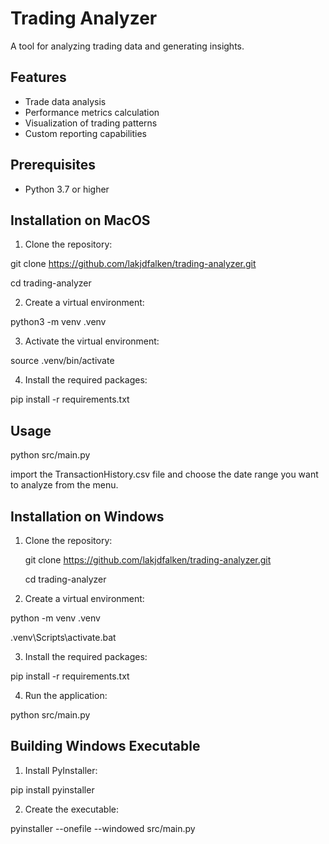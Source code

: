 # Trading Analyzer

A tool for analyzing trading data and generating insights.

## Features

- Trade data analysis
- Performance metrics calculation
- Visualization of trading patterns
- Custom reporting capabilities

## Prerequisites

- Python 3.7 or higher

## Installation on MacOS

1. Clone the repository:

git clone https://github.com/lakjdfalken/trading-analyzer.git

cd trading-analyzer

2. Create a virtual environment:

python3 -m venv .venv

3. Activate the virtual environment:

source .venv/bin/activate

4. Install the required packages:

pip install -r requirements.txt

## Usage
python src/main.py

import the TransactionHistory.csv file and choose the date range you want to analyze from the menu.


## Installation on Windows

1. Clone the repository:
    
    git clone https://github.com/lakjdfalken/trading-analyzer.git

    cd trading-analyzer

2. Create a virtual environment:
  
  python -m venv .venv
  
  .venv\Scripts\activate.bat

3. Install the required packages: 
  
  pip install -r requirements.txt
    
4. Run the application:
  
  python src/main.py

## Building Windows Executable

1. Install PyInstaller:
  
  pip install pyinstaller

2. Create the executable:
  
  pyinstaller --onefile --windowed src/main.py